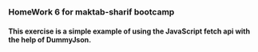 ### HomeWork 6 for maktab-sharif bootcamp
#### This exercise is a simple example of using the JavaScript fetch api with the help of DummyJson.
